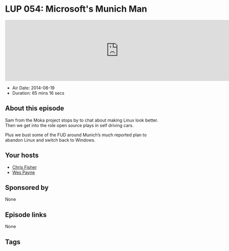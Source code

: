 # LUP 054: Microsoft's Munich Man

<iframe src="https://player.fireside.fm/v2/RUkczH-V+a1wlA_dl?theme=dark" width="740" height="200" frameborder="0" scrolling="no"></iframe>

* Air Date: 2014-08-19
* Duration: 65 mins 16 secs

## About this episode

Sam from the Moka project stops by to chat about making Linux look better. Then we get into the role open source plays in self driving cars.

Plus we bust some of the FUD around Munich’s much reported plan to abandon Linux and switch back to Windows.


## Your hosts
* [Chris Fisher](https://linuxunplugged.com/hosts/chrislas)
* [Wes Payne](https://linuxunplugged.com/hosts/wes)

## Sponsored by

None



## Episode links

None



## Tags

